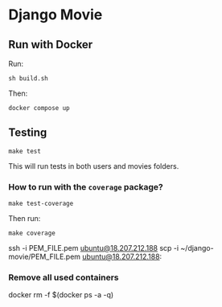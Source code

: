 # Django Movie

## Run with Docker

Run:
```
sh build.sh
```
Then:
```
docker compose up
```

## Testing

```
make test
```

This will run tests in both users and movies folders.

### How to run with the `coverage` package?

```
make test-coverage
```

Then run:

```
make coverage
```

ssh -i PEM_FILE.pem ubuntu@18.207.212.188
scp -i ~/django-movie/PEM_FILE.pem <file> ubuntu@18.207.212.188:<file>

### Remove all used containers
docker rm -f $(docker ps -a -q)

